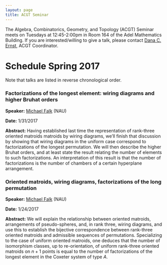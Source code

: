 ```yaml
---
layout: page
title: ACGT Seminar
---
```


The Algebra, Combinatorics, Geometry, and Topology (ACGT) Seminar meets on Tuesdays at 12:45-2:00pm in Room 164 of the Adel Mathematics Building. If you are interested/willing to give a talk, please contact [Dana C. Ernst](http://dcernst.github.io), ACGT Coordinator.

# Schedule Spring 2017 #

Note that talks are listed in reverse chronological order.

### Factorizations of the longest element: wiring diagrams and higher Bruhat orders ###

**Speaker:** [Michael Falk](http://www.cefns.nau.edu/~falk/) (NAU)

**Date:** 1/31/2017

**Abstract:** Having established last time the representation of rank-three oriented matroids matroids by wiring diagrams, we’ll finish that discussion by showing that wiring diagrams in the uniform case correspond to factorizations of the longest permutation. We will then describe the higher Bruhat orders, and at least state the result relating the number of elements to such factorizations. An interpretation of this result is that the number of factorizations is the number of chambers of a certain hyperplane arrangement.

### Oriented matroids, wiring diagrams, factorizations of the long permutation ###

**Speaker:** [Michael Falk](http://www.cefns.nau.edu/~falk/) (NAU)

**Date:** 1/24/2017

**Abstract:** We will explain the relationship between oriented matroids, arrangements of pseudo-spheres, and, in rank three, wiring diagrams, and use this to establish the bijective correspondence between rank-three oriented matroids and admissible sequences of permutations. Specializing to the case of uniform oriented matroids, one deduces that the number of isomorphism classes, up to re-orientation, of uniform rank-three oriented matroids on $n+1$ points is equal to the number of factorizations of the longest element in the Coxeter system of type $A$.
